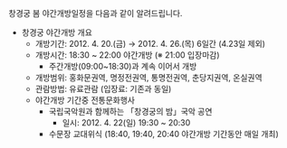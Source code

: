 창경궁 봄 야간개방일정을 다음과 같이 알려드립니다.

- 창경궁 야간개방 개요
  - 개방기간: 2012. 4. 20.(금) → 2012. 4. 26.(목) 6일간 (4.23일 제외)
  - 개방시간: 18:30 ~ 22:00 야간개방 (※ 21:00 입장마감)
    - 주간개방(09:00~18:30)과 계속 이어서 개방
  - 개방범위: 홍화문권역, 명정전권역, 통명전권역, 춘당지권역, 온실권역
  - 관람방법: 유료관람 (입장료: 기존과 동일)
  - 야간개방 기간중 전통문화행사
    - 국립국악원과 함께하는 「창경궁의 밤」국악 공연
      - 일시: 2012. 4. 22(일) 19:30 ~ 20:30
    - 수문장 교대위식 (18:40, 19:40, 20:40 야간개방 기간동안 매일 개최)